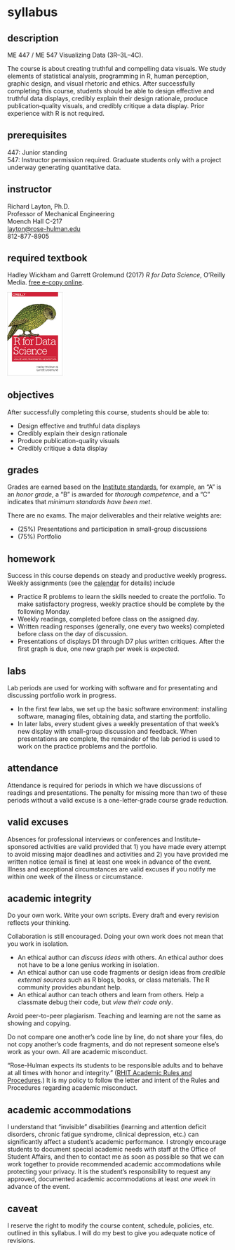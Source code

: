 
# syllabus

## description

ME 447 / ME 547 Visualizing Data (3R–3L–4C).

The course is about creating truthful and compelling data visuals. We
study elements of statistical analysis, programming in R, human
perception, graphic design, and visual rhetoric and ethics. After
successfully completing this course, students should be able to design
effective and truthful data displays, credibly explain their design
rationale, produce publication‐quality visuals, and credibly critique a
data display. Prior experience with R is not required.

## prerequisites

447: Junior standing<br> 547: Instructor permission required. Graduate
students only with a project underway generating quantitative data.

## instructor

Richard Layton, Ph.D.<br> Professor of Mechanical Engineering<br> Moench
Hall C-217<br> <layton@rose-hulman.edu><br> 812-877-8905

## required textbook

Hadley Wickham and Garrett Grolemund (2017) *R for Data Science*,
O’Reilly Media. [free e-copy online](http://r4ds.had.co.nz/).

<img src="../resources/images/r-4-data-science-cover.png" width="25%" />

## objectives

After successfully completing this course, students should be able to:

  - Design effective and truthful data displays
  - Credibly explain their design rationale
  - Produce publication-quality visuals
  - Credibly critique a data display

## grades

Grades are earned based on the [Institute
standards](http://www.rose-hulman.edu/campus-life/student-services/registrar/rules-and-procedures/grades.html),
for example, an “A” is an *honor grade*, a “B” is awarded for *thorough
competence*, and a “C” indicates that *minimum standards have been met*.

There are no exams. The major deliverables and their relative weights
are:

  - (25%) Presentations and participation in small-group discussions  
  - (75%) Portfolio

## homework

Success in this course depends on steady and productive weekly progress.
Weekly assignments (see the [calendar](../README.md#calendar) for
details) include

  - Practice R problems to learn the skills needed to create the
    portfolio. To make satisfactory progress, weekly practice should be
    complete by the following Monday.  
  - Weekly readings, completed before class on the assigned day.
  - Written reading responses (generally, one every two weeks) completed
    before class on the day of discussion.
  - Presentations of displays D1 through D7 plus written critiques.
    After the first graph is due, one new graph per week is expected.

## labs

Lab periods are used for working with software and for presentating and
discussing portfolio work in progress.

  - In the first few labs, we set up the basic software environment:
    installing software, managing files, obtaining data, and starting
    the portfolio.
  - In later labs, every student gives a weekly presentation of that
    week’s new display with small-group discussion and feedback. When
    presentations are complete, the remainder of the lab period is used
    to work on the practice problems and the portfolio.

## attendance

Attendance is required for periods in which we have discussions of
readings and presentations. The penalty for missing more than two of
these periods without a valid excuse is a one-letter-grade course grade
reduction.

## valid excuses

Absences for professional interviews or conferences and
Institute-sponsored activities are valid provided that 1) you have made
every attempt to avoid missing major deadlines and activities and 2) you
have provided me written notice (email is fine) at least one week in
advance of the event. Illness and exceptional circumstances are valid
excuses if you notify me within one week of the illness or circumstance.

## academic integrity

Do your own work. Write your own scripts. Every draft and every revision
reflects your thinking.

Collaboration is still encouraged. Doing your own work does not mean
that you work in isolation.

  - An ethical author can *discuss ideas* with others. An ethical author
    does not have to be a lone genius working in isolation.
  - An ethical author can use code fragments or design ideas from
    *credible external sources* such as R blogs, books, or class
    materials. The R community provides abundant help.
  - An ethical author can teach others and learn from others. Help a
    classmate debug their code, but *view their code only*.

Avoid peer-to-peer plagiarism. Teaching and learning are not the same as
showing and copying.

Do not compare one another’s code line by line, do not share your files,
do not copy another’s code fragments, and do not represent someone
else’s work as your own. All are academic misconduct.

“Rose-Hulman expects its students to be responsible adults and to behave
at all times with honor and integrity.” ([RHIT Academic Rules and
Procedures](http://www.rose-hulman.edu/campus-life/student-services/registrar/rules-and-procedures/discipline-and-suspension.html).)
It is my policy to follow the letter and intent of the Rules and
Procedures regarding academic misconduct.

## academic accommodations

I understand that “invisible” disabilities (learning and attention
deficit disorders, chronic fatigue syndrome, clinical depression, etc.)
can significantly affect a student’s academic performance. I strongly
encourage students to document special academic needs with staff at the
Office of Student Affairs, and then to contact me as soon as possible so
that we can work together to provide recommended academic accommodations
while protecting your privacy. It is the student’s responsibility to
request any approved, documented academic accommodations at least *one
week* in advance of the event.

## caveat

I reserve the right to modify the course content, schedule, policies,
etc. outlined in this syllabus. I will do my best to give you adequate
notice of revisions.
